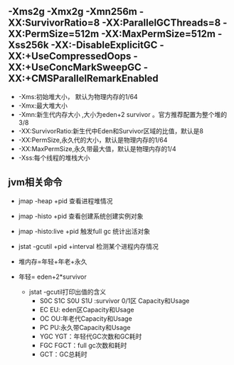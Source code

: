 ## -Xms2g -Xmx2g -Xmn256m -XX:SurvivorRatio=8 -XX:ParallelGCThreads=8 -XX:PermSize=512m -XX:MaxPermSize=512m -Xss256k -XX:-DisableExplicitGC -XX:+UseCompressedOops -XX:+UseConcMarkSweepGC -XX:+CMSParallelRemarkEnabled
-  -Xms:初始堆大小， 默认为物理内存的1/64
-  -Xmx:最大堆大小
-  -Xmn:新生代内存大小 ,大小为eden+2 survivor 。官方推荐配置为整个堆的3/8
-  -XX:SurvivorRatio:新生代中Eden和Survivor区域的比值，默认是8
-  -XX:PermSize,永久代的大小，默认是物理内存的1/64
-  -XX:MaxPermSize,永久带最大值，默认是物理内存的1/4
-  -Xss:每个线程的堆栈大小

## jvm相关命令
- jmap -heap +pid 查看进程堆情况
- jmap -histo +pid 查看创建系统创建实例对象
- jmap -histo:live +pid 触发full gc 统计出活对象
- jstat -gcutil +pid +interval 检测某个进程内存情况 

- 堆内存=年轻+年老+永久
- 年轻= eden+2*survivor

    - jstat -gcutil打印出值的含义
        - S0C S1C S0U S1U :survivor 0/1区 Capacity和Usage
        - EC EU: eden区Capacity和Usage
        - OC OU:年老代Capacity和Usage
        - PC PU:永久带Capacity和Usage
        - YGC YGT：年轻代GC次数和GC耗时
        - FGC FGCT：full gc次数和耗时
        - GCT：GC总耗时
